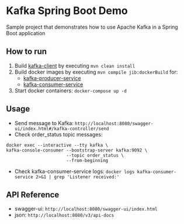 # Kafka Spring Boot Demo
Sample project that demonstrates how to use Apache Kafka in a Spring Boot application

## How to run 
1) Build [kafka-client](kafka-client/) by executing `mvn clean install`
2) Build docker images by executing `mvn compile jib:dockerBuild` for:
   - [kafka-producer-service](kafka-producer-service/)
   - [kafka-consumer-service](kafka-consumer-service/)
3) Start docker containers: `docker-compose up -d`

## Usage
- Send message to Kafka: `http://localhost:8080/swagger-ui/index.html#/kafka-controller/send`
- Check order_status topic messages:
```
docker exec --interactive --tty kafka \
kafka-console-consumer --bootstrap-server kafka:9092 \
                       --topic order_status \ 
                       --from-beginning
```
- Check kafka-consumer-service logs: `docker logs kafka-consumer-service 2>&1 | grep 'Listener received:'`

## API Reference
- swagger-ui: `http://localhost:8080/swagger-ui/index.html`
- json: `http://localhost:8080/v3/api-docs`